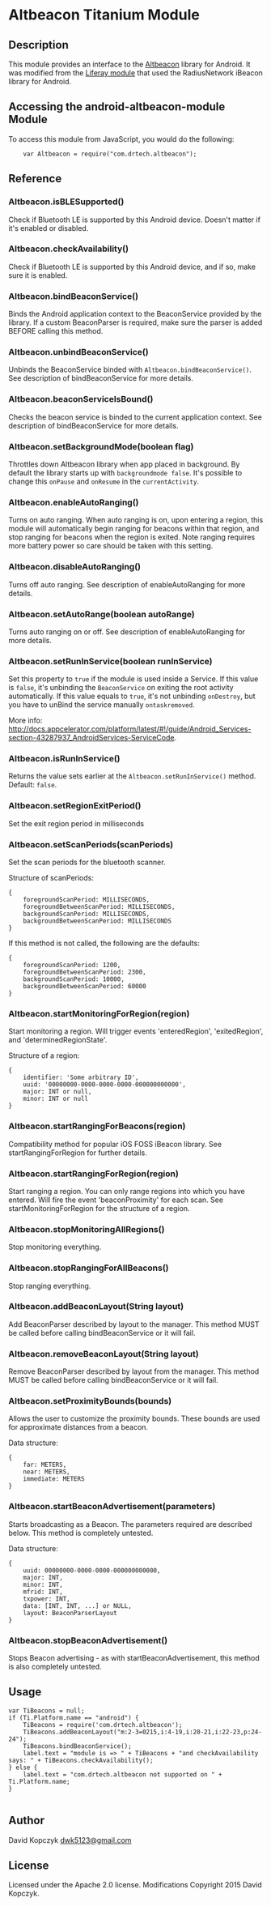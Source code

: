 # Altbeacon Titanium Module

## Description

This module provides an interface to the [Altbeacon](https://github.com/AltBeacon/android-beacon-library "Altbeacon Library") library for Android.  It was modified from the [Liferay module](https://github.com/jamesfalkner/liferay-android-beacons) that used the RadiusNetwork iBeacon library for Android.

## Accessing the android-altbeacon-module Module

To access this module from JavaScript, you would do the following:
```
    var Altbeacon = require("com.drtech.altbeacon");
```

## Reference

### Altbeacon.isBLESupported()

Check if Bluetooth LE is supported by this Android device. Doesn't matter if it's enabled or disabled.

### Altbeacon.checkAvailability()

Check if Bluetooth LE is supported by this Android device, and if so, make sure it is enabled.

### Altbeacon.bindBeaconService()

Binds the Android application context to the BeaconService provided by the library.  If a custom BeaconParser is required, make sure the parser is added BEFORE calling this method.

### Altbeacon.unbindBeaconService()

Unbinds the BeaconService binded with ```Altbeacon.bindBeaconService()```. See description of bindBeaconService for more details.

### Altbeacon.beaconServiceIsBound()

Checks the beacon service is binded to the current application context. See description of bindBeaconService for more details.

### Altbeacon.setBackgroundMode(boolean flag)

Throttles down Altbeacon library when app placed in background. By default the library starts up with `backgroundmode false`. It's possible to change this `onPause` and `onResume` in the `currentActivity`.

### Altbeacon.enableAutoRanging()

Turns on auto ranging. When auto ranging is on, upon entering a region, this module will automatically begin ranging for beacons within that region, and stop ranging for beacons when the region is exited. Note ranging requires more battery power so care should be taken with this setting.
	 
### Altbeacon.disableAutoRanging()

Turns off auto ranging. See description of enableAutoRanging for more details.

### Altbeacon.setAutoRange(boolean autoRange)

Turns auto ranging on or off. See description of enableAutoRanging for more details.

### Altbeacon.setRunInService(boolean runInService)

Set this property to `true` if the module is used inside a Service. If this value is `false`, it's unbinding the `BeaconService` on exiting the root activity automatically. If this value equals to `true`, it's not unbinding `onDestroy`, but you have to unBind the service manually `ontaskremoved`.

More info: http://docs.appcelerator.com/platform/latest/#!/guide/Android_Services-section-43287937_AndroidServices-ServiceCode.

### Altbeacon.isRunInService()
 Returns the value sets earlier at the `Altbeacon.setRunInService()` method. Default: `false`.

### Altbeacon.setRegionExitPeriod()
Set the exit region period in milliseconds

### Altbeacon.setScanPeriods(scanPeriods)

Set the scan periods for the bluetooth scanner.


Structure of scanPeriods:
```
{
	foregroundScanPeriod: MILLISECONDS,
	foregroundBetweenScanPeriod: MILLISECONDS,
	backgroundScanPeriod: MILLISECONDS,
	backgroundBetweenScanPeriod: MILLISECONDS
}
```


If this method is not called, the following are the defaults:
```
{
	foregroundScanPeriod: 1200,
	foregroundBetweenScanPeriod: 2300,
	backgroundScanPeriod: 10000,
	backgroundBetweenScanPeriod: 60000
}
```

### Altbeacon.startMonitoringForRegion(region)

Start monitoring a region. Will trigger events 'enteredRegion', 'exitedRegion', and 'determinedRegionState'.


Structure of a region:
```
{
	identifier: 'Some arbitrary ID',
	uuid: '00000000-0000-0000-0000-000000000000',
	major: INT or null,
	minor: INT or null
}
```

### Altbeacon.startRangingForBeacons(region)

Compatibility method for popular iOS FOSS iBeacon library. See startRangingForRegion for further details.

### Altbeacon.startRangingForRegion(region)

Start ranging a region. You can only range regions into which you have entered.  Will fire the event 'beaconProximity' for each scan.  See startMonitoringForRegion for the structure of a region.

### Altbeacon.stopMonitoringAllRegions()

Stop monitoring everything.

### Altbeacon.stopRangingForAllBeacons()

Stop ranging everything.

### Altbeacon.addBeaconLayout(String layout)

Add BeaconParser described by layout to the manager. This method MUST be called before calling bindBeaconService or it will fail.

### Altbeacon.removeBeaconLayout(String layout)

Remove BeaconParser described by layout from the manager. This method MUST be called before calling bindBeaconService or it will fail.

### Altbeacon.setProximityBounds(bounds)

Allows the user to customize the proximity bounds.  These bounds are used for approximate distances from a beacon.


Data structure:
```
{
	far: METERS,
	near: METERS,
	immediate: METERS
}
```

### Altbeacon.startBeaconAdvertisement(parameters) 

Starts broadcasting as a Beacon.  The parameters required are described below.  This method is completely untested.


Data structure:
```
{
	uuid: 00000000-0000-0000-000000000000,
	major: INT,
	minor: INT,
	mfrid: INT,
	txpower: INT,
	data: [INT, INT, ...] or NULL,
	layout: BeaconParserLayout
}
```

### Altbeacon.stopBeaconAdvertisement() 

Stops Beacon advertising - as with startBeaconAdvertisement, this method is also completely untested.

## Usage

```
var TiBeacons = null;
if (Ti.Platform.name == "android") {
    TiBeacons = require('com.drtech.altbeacon');
    TiBeacons.addBeaconLayout("m:2-3=0215,i:4-19,i:20-21,i:22-23,p:24-24");
    TiBeacons.bindBeaconService();
    label.text = "module is => " + TiBeacons + "and checkAvailability says: " + TiBeacons.checkAvailability();
} else {
    label.text = "com.drtech.altbeacon not supported on " + Ti.Platform.name;
}


```

## Author

David Kopczyk
dwk5123@gmail.com

## License

Licensed under the Apache 2.0 license.  Modifications Copyright 2015 David Kopczyk.
